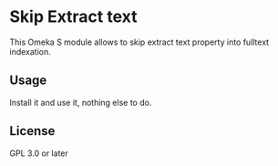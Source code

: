 # Skip Extract text

This Omeka S module allows to skip extract text property into fulltext indexation.

## Usage

Install it and use it, nothing else to do.

## License

GPL 3.0 or later
